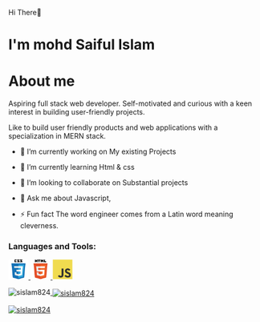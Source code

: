 <p>Hi There👋</p>
<h1>I'm mohd Saiful Islam</h1>
<h1>About me</h1>
<p>Aspiring full stack web developer. Self-motivated and curious with a keen interest in building user-friendly projects.</p>

<p align="left" font >Like to build user friendly products and web applications with a specialization in MERN stack.</p>


- 🔭 I’m currently working on My existing Projects


- 🌱 I’m currently learning Html & css

- 👯 I’m looking to collaborate on Substantial projects

- 💬 Ask me about Javascript,

- ⚡ Fun fact The word engineer comes from a Latin word meaning cleverness.






<h3 align="left">Languages and Tools:</h3>
<p align="left"> <a href="https://getbootstrap.com" target="_blank" rel="noreferrer"> 

<img  src="https://raw.githubusercontent.com/devicons/devicon/master/icons/css3/css3-original-wordmark.svg" alt="css3" width="40" height="40"/> </a> <a href="https://expressjs.com" target="_blank" rel="noreferrer">
<img src="https://raw.githubusercontent.com/devicons/devicon/master/icons/html5/html5-original-wordmark.svg" alt="html5" width="40" height="40"/> </a> <a href="https://developer.mozilla.org/en-US/docs/Web/JavaScript" target="_blank" rel="noreferrer">
<img src="https://raw.githubusercontent.com/devicons/devicon/master/icons/javascript/javascript-original.svg" alt="javascript" width="40" height="40"/> </a> <a href="https://www.mongodb.com/" target="_blank" rel="noreferrer">

<p><img align="left" src="https://github-readme-stats.vercel.app/api/top-langs?username=sislam824&show_icons=true&locale=en&layout=compact" alt="sislam824" /></p>

<p>&nbsp;<img align="center" src="https://github-readme-stats.vercel.app/api?username=sislam824&show_icons=true&locale=en" alt="sislam824" /></p>

<p><img align="center" src="https://github-readme-streak-stats.herokuapp.com/?user=sislam824&" alt="sislam824" /></p>
